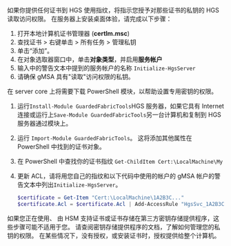 如果你提供任何证书到 HGS 使用指纹，将指示您授予对那些证书的私钥的 HGS 读取访问权限。 在服务器上安装桌面体验，请完成以下步骤：

1.  打开本地计算机证书管理器 (**certlm.msc**)
2.  查找证书 > 右键单击 > 所有任务 > 管理私钥
3.  单击“添加”。
4.  在对象选取器窗口中，单击**对象类型**，并启用**服务帐户**
5.  输入中的警告文本中提到的服务帐户的名称 `Initialize-HgsServer`
6.  请确保 gMSA 具有"读取"访问权限的私钥。

在 server core 上将需要下载 PowerShell 模块，以帮助设置专用密钥的权限。

1.  运行`Install-Module GuardedFabricTools`HGS 服务器，如果它具有 Internet 连接或运行上`Save-Module GuardedFabricTools`另一台计算机和复制到 HGS 服务器通过模块上。
2.  运行 `Import-Module GuardedFabricTools`。 这将添加其他属性在 PowerShell 中找到的证书对象。
3.  在 PowerShell 中查找你的证书指纹 `Get-ChildItem Cert:\LocalMachine\My`
4.  更新 ACL，请将用您自己的指纹和以下代码中使用的帐户的 gMSA 帐户的警告文本中列出`Initialize-HgsServer`。

    ```powershell
    $certificate = Get-Item "Cert:\LocalMachine\1A2B3C..."
    $certificate.Acl = $certificate.Acl | Add-AccessRule "HgsSvc_1A2B3C" Read Allow
    ```

如果您正在使用、 由 HSM 支持证书或证书存储在第三方密钥存储提供程序，这些步骤可能不适用于您。 请查阅密钥存储提供程序的文档，了解如何管理您的私钥的权限。 在某些情况下，没有授权，或安装证书时，授权提供给整个计算机。

<!-- Appears in guarded-fabric-initialize-hgs-ad-mode-default.md and guarded-fabric-initialize-hgs-tpm-mode-default.md
-->